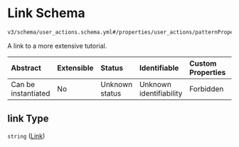 # Link Schema

```txt
v3/schema/user_actions.schema.yml#/properties/user_actions/patternProperties/\w/properties/link
```

A link to a more extensive tutorial.

| Abstract            | Extensible | Status         | Identifiable            | Custom Properties | Additional Properties | Access Restrictions | Defined In                                                          |
| :------------------ | :--------- | :------------- | :---------------------- | :---------------- | :-------------------- | :------------------ | :------------------------------------------------------------------ |
| Can be instantiated | No         | Unknown status | Unknown identifiability | Forbidden         | Allowed               | none                | [device.schema.json*](../device.schema.json "open original schema") |

## link Type

`string` ([Link](device-properties-user-actions-patternproperties-user-action-properties-link.md))
